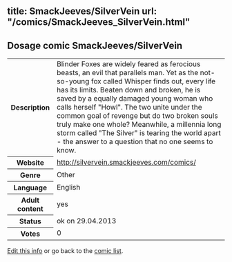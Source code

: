 title: SmackJeeves/SilverVein
url: "/comics/SmackJeeves_SilverVein.html"
---
Dosage comic SmackJeeves/SilverVein
-----------------------------------------

<p id="msg"></p>
<script type="text/javascript">
if (window.location.search === '?edit_info_mail=sent_ok') {
  var elem = document.getElementById("msg");
  elem.innerHTML = 'Edited information sucessfully sent.';
  elem.className = 'ok';
}
</script>
<table class="comicinfo">
<tr>
<th>Description</th><td>Blinder Foxes are widely feared as ferocious beasts, an evil that parallels man. Yet as the not-so-young fox called Whisper finds out, every life has its limits. Beaten down and broken, he is saved by a equally damaged young woman who calls herself &quot;Howl&quot;. The two unite under the common goal of revenge but do two broken souls truly make one whole? Meanwhile, a millennia long storm called &quot;The Silver&quot; is tearing the world apart - the answer to a question that no one seems to know.</td>
</tr>
<tr>
<th>Website</th><td><a href="http://silvervein.smackjeeves.com/comics/">http://silvervein.smackjeeves.com/comics/</a></td>
</tr>
<tr>
<th>Genre</th><td>Other</td>
</tr>
<tr>
<th>Language</th><td>English</td>
</tr>
<tr>
<th>Adult content</th><td>yes</td>
</tr>
<tr>
<th>Status</th><td>ok on 29.04.2013</td>
</tr>
<tr>
<th>Votes</th><td>0</td>
</tr>
</table>

[Edit this info](SmackJeeves_SilverVein_edit.html) or go back to the [comic list](../comic-index.html).
